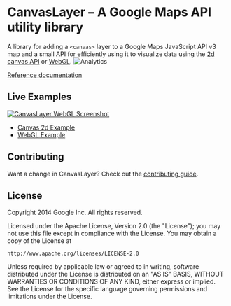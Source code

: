 CanvasLayer – A Google Maps API utility library
===========
A library for adding a `<canvas>` layer to a Google Maps JavaScript API v3 map and a small API for efficiently using it to visualize data using the [2d canvas API](https://developer.mozilla.org/en-US/docs/Web/HTML/Canvas) or [WebGL](http://get.webgl.org/).
![Analytics](https://ga-beacon.appspot.com/UA-12846745-20/canvaslayer/readme?pixel)

[Reference documentation](https://brendankenny.github.io/CanvasLayer/docs/reference.html)

## Live Examples

[![CanvasLayer WebGL Screenshot](https://brendankenny.github.io/CanvasLayer/screenshot.png)](https://brendankenny.github.io/CanvasLayer/examples/hello_webgl.html)

* [Canvas 2d Example](https://brendankenny.github.io/CanvasLayer/examples/hello2d.html)
* [WebGL Example](https://brendankenny.github.io/CanvasLayer/examples/hello_webgl.html)

## Contributing

Want a change in CanvasLayer? Check out the [contributing guide](CONTRIBUTING.md).

## License

Copyright 2014 Google Inc. All rights reserved.

Licensed under the Apache License, Version 2.0 (the "License");
you may not use this file except in compliance with the License.
You may obtain a copy of the License at

    http://www.apache.org/licenses/LICENSE-2.0

Unless required by applicable law or agreed to in writing, software
distributed under the License is distributed on an "AS IS" BASIS,
WITHOUT WARRANTIES OR CONDITIONS OF ANY KIND, either express or implied.
See the License for the specific language governing permissions and
limitations under the License.
